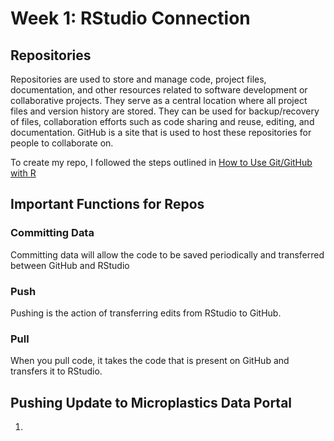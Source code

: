 # Week 1: RStudio Connection

## Repositories
Repositories are used to store and manage code, project files, documentation, and other resources related to software development or collaborative projects. They serve as a central location where all project files and version history are stored. They can be used for backup/recovery of files, collaboration efforts such as code sharing and reuse, editing, and documentation. GitHub is a site that is used to host these repositories for people to collaborate on. 

To create my repo, I followed the steps outlined in [How to Use Git/GitHub with R](https://rfortherestofus.com/2021/02/how-to-use-git-github-with-r/)

## Important Functions for Repos
### Committing Data
Committing data will allow the code to be saved periodically and transferred between GitHub and RStudio

### Push
Pushing is the action of transferring edits from RStudio to GitHub. 

### Pull
When you pull code, it takes the code that is present on GitHub and transfers it to RStudio.

## Pushing Update to Microplastics Data Portal
1. 
